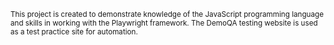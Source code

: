 <small>This project is created to demonstrate knowledge of the JavaScript programming language and skills in working with the Playwright framework. The DemoQA testing website is used as a test practice site for automation.</small>
